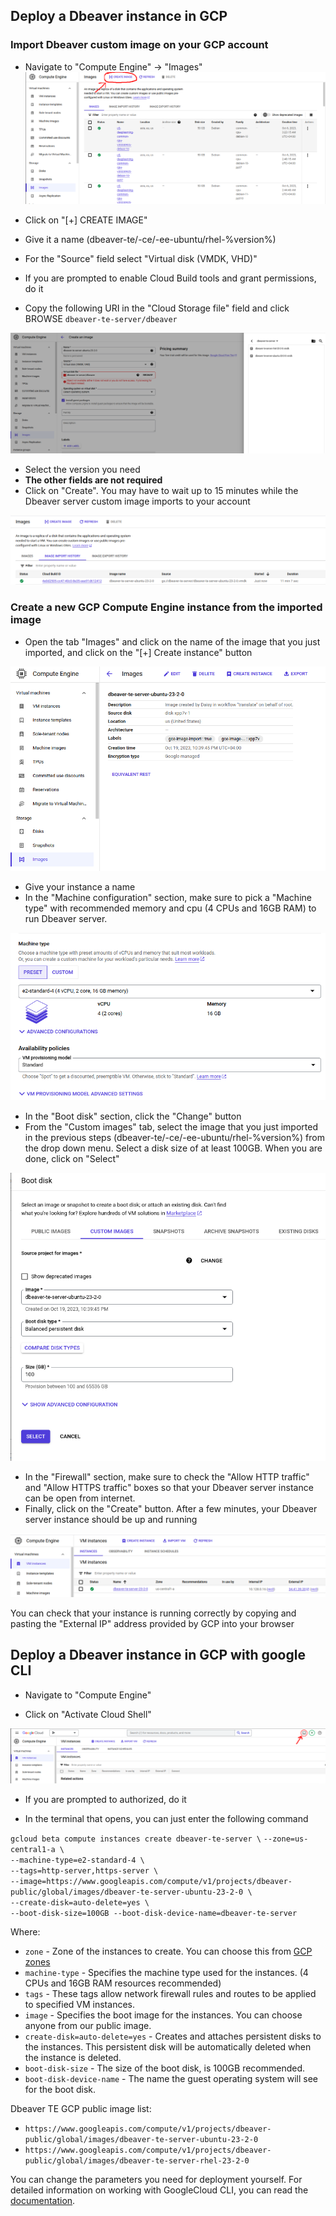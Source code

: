 ## Deploy a Dbeaver instance in GCP

### Import Dbeaver custom image on your GCP account

- Navigate to "Compute Engine" -> "Images"  
![Alt text](<image1.png>)

- Click on "[+] CREATE IMAGE"
- Give it a name (dbeaver-te/-ce/-ee-ubuntu/rhel-%version%)
- For the "Source" field select "Virtual disk (VMDK, VHD)"
- If you are prompted to enable Cloud Build tools and grant permissions, do it
- Copy the following URI in the "Cloud Storage file" field and click BROWSE
`dbeaver-te-server/dbeaver`

![Alt text](image2.png)


- Select the version you need
- **The other fields are not required**
- Click on "Create". You may have to wait up to 15 minutes while the Dbeaver server custom image imports to your account  

![Alt text](image3.png)


### Create a new GCP Compute Engine instance from the imported image

- Open the tab "Images" and click on the name of the image that you just imported, and click on the "[+] Create instance" button  

![Alt text](image4.png)

- Give your instance a name
- In the "Machine configuration" section, make sure to pick a "Machine type" with recommended memory and cpu (4 CPUs and 16GB RAM) to run Dbeaver server.  

![Alt text](image5.png)

- In the "Boot disk" section, click the "Change" button
- From the "Custom images" tab, select the image that you just imported in the previous steps (dbeaver-te/-ce/-ee-ubuntu/rhel-%version%) from the drop down menu. Select a disk size of at least 100GB. When you are done, click on "Select"

![Alt text](<image6.png>)

- In the "Firewall" section, make sure to check the "Allow HTTP traffic" and "Allow HTTPS traffic" boxes so that your Dbeaver server instance can be open from internet.
- Finally, click on the "Create" button. After a few minutes, your Dbeaver server instance should be up and running  

![Alt text](image7.png)

You can check that your instance is running correctly by copying and pasting the "External IP" address provided by GCP into your browser

## Deploy a Dbeaver instance in GCP with google CLI

- Navigate to "Compute Engine"

- Click on "Activate Cloud Shell"

![Alt text](image.png)

- If you are prompted to authorized, do it

- In the terminal that opens, you can just enter the following command   

`gcloud beta compute instances create dbeaver-te-server \`
`--zone=us-central1-a \`  
`--machine-type=e2-standard-4 \`  
`--tags=http-server,https-server \`  
`--image=https://www.googleapis.com/compute/v1/projects/dbeaver-public/global/images/dbeaver-te-server-ubuntu-23-2-0 \`  
`--create-disk=auto-delete=yes \`  
`--boot-disk-size=100GB --boot-disk-device-name=dbeaver-te-server`  


Where: 
- `zone` - Zone of the instances to create. You can choose this from [GCP zones](https://cloud.google.com/compute/docs/regions-zones)  
- `machine-type` - Specifies the machine type used for the instances. (4 CPUs and 16GB RAM resources recommended)  
- `tags` - These tags allow network firewall rules and routes to be applied to specified VM instances.  
- `image` - Specifies the boot image for the instances. You can choose anyone from our public image.  
- `create-disk=auto-delete=yes` - Creates and attaches persistent disks to the instances. This persistent disk will be automatically deleted when the instance is deleted.  
- `boot-disk-size` - The size of the boot disk, is 100GB recommended.  
- `boot-disk-device-name` - The name the guest operating system will see for the boot disk.  

Dbeaver TE GCP public image list:
- `https://www.googleapis.com/compute/v1/projects/dbeaver-public/global/images/dbeaver-te-server-ubuntu-23-2-0`
- `https://www.googleapis.com/compute/v1/projects/dbeaver-public/global/images/dbeaver-te-server-rhel-23-2-0`


You can change the parameters you need for deployment yourself. For detailed information on working with GoogleCloud CLI, you can read the [documentation](https://cloud.google.com/sdk/gcloud/reference/beta/compute/instances/create).
